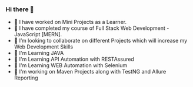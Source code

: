 ### Hi there 👋

- 🔭 I have worked on Mini Projects as a Learner.
- 🌱 I have completed my course of Full Stack Web Development - JavaScript [MERN].
- 👯 I’m looking to collaborate on different Projects which will increase my Web Development Skills
- 🌱 I'm Learning JAVA
- 🌱 I'm Learning API Automation with RESTAssured
- 🌱 I'm Learning WEB Automation with Selenium
- 🔭 I'm working on Maven Projects along with TestNG and Allure Reporting
